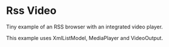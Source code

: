 # Rss Video
Tiny example of an RSS browser with an integrated video player.

This example uses XmlListModel, MediaPlayer and VideoOutput.
